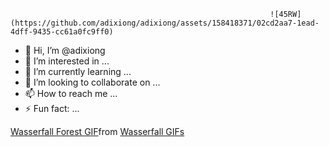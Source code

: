                                                               ![45RW](https://github.com/adixiong/adixiong/assets/158418371/02cd2aa7-1ead-4dff-9435-cc61a0fc9ff0)

- 👋 Hi, I’m @adixiong
- 👀 I’m interested in ...
- 🌱 I’m currently learning ...
- 💞️ I’m looking to collaborate on ...
- 📫 How to reach me ...
- ⚡ Fun fact: ...
<div class="tenor-gif-embed" data-postid="26200167" data-share-method="host" data-aspect-ratio="1.05611" data-width="100%"><a href="https://tenor.com/view/wasserfall-forest-haus-home-wald-gif-26200167">Wasserfall Forest GIF</a>from <a href="https://tenor.com/search/wasserfall-gifs">Wasserfall GIFs</a></div> <script type="text/javascript" async src="https://tenor.com/embed.js"></script>
<!---
adixiong/adixiong is a ✨ special ✨ repository because its `README.md` (this file) appears on your GitHub profile.
You can click the Preview link to take a look at your changes.
--->
